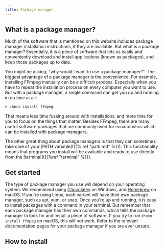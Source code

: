 ```yaml
---
title: Package manager
---
```


## What is a package manager?

Much of the software that is mentioned on this website includes package manager
installation instructions, if they are available. But what is a package manager?
Essentially, it is a piece of software that lets us easily and conveniently
download and install applications (known as packages), and keep those packages
up to date.

You might be asking, "why would I want to use a package manager?". The biggest
advantage of a package manager is the convenience. For example, installing
FFmpeg manually can be a difficult process. Especially when you have to repeat
the installation process on every computer you want to use. But with a package
manager, a single command can get you up and running in no time at all:

```ps 
> choco install ffmpeg
```

That means less time fussing around with installations, and more time for you to
focus on the things that matter. Besides FFmpeg, there are many useful software
packages that are commonly used for ecoacoustics which can be installed with
package managers.

The other great thing about package managers is that they can sometimes take
care of your [PATH variable]({{% ref "path.md" %}}). This functionality means
that programs you install will be available and ready to use directly from the 
[terminal]({{%ref "terminal" %}}).

## Get started

The type of package manager you use will depend on your operating system. We
recommend using [Chocolatey](https://chocolatey.org/) on Windows, and
[Homebrew](https://brew.sh/) on macOS. If you're using Linux, each variant will
have their own package manager, such as apt, yum, or snap. Once you're up and
running, it is easy to install packages with a command in your terminal. But
remember that each package manager has their own commands, which tells the
package manager to look for and install a piece of software. If you try to run
`choco install ffmpeg` on macOS, this will not work. Refer to the relevant
documentation pages for your package manager if you are ever unsure. 


## How to install


